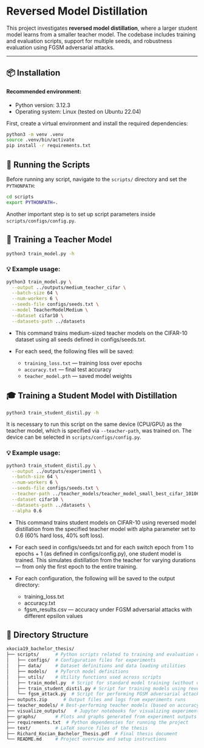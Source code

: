 # Reversed Model Distillation

This project investigates **reversed model distillation**, where a larger student model learns from a smaller teacher model. The codebase includes training and evaluation scripts, support for multiple seeds, and robustness evaluation using FGSM adversarial attacks.

---

## 📦 Installation

#### Recommended environment:
- Python version: 3.12.3 
- Operating system: Linux (tested on Ubuntu 22.04)

First, create a virtual environment and install the required dependencies:

```bash
python3 -m venv .venv
source .venv/bin/activate
pip install -r requirements.txt
```

## 🚀 Running the Scripts

Before running any script, navigate to the `scripts/` directory and set the `PYTHONPATH`:

```bash
cd scripts
export PYTHONPATH=.
```
Another important step is to set up script parameters inside `scripts/configs/config.py`.
## 🧠 Training a Teacher Model
```bash
python3 train_model.py -h
```

### 💡 Example usage:
```bash
python3 train_model.py \
  --output ../outputs/medium_teacher_cifar \
  --batch-size 64 \
  --num-workers 6 \
  --seeds-file configs/seeds.txt \
  --model TeacherModelMedium \
  --dataset cifar10 \
  --datasets-path ../datasets
```
- This command trains medium-sized teacher models on the CIFAR-10 dataset using all seeds defined in configs/seeds.txt.

 - For each seed, the following files will be saved:
   - `training_loss.txt` — training loss over epochs 
   - `accuracy.txt` — final test accuracy 
   - `teacher_model.pth` — saved model weights

## 🎓 Training a Student Model with Distillation
```bash
python3 train_student_distil.py -h
```

It is necessary to run this script on the same device (CPU/GPU) as the teacher model, which is specified via `--teacher-path`, was trained on. The device can be selected in `scripts/configs/config.py`.

### 💡 Example usage:
```bash
python3 train_student_distil.py \
  --output ../outputs/experiment1 \
  --batch-size 64 \
  --num-workers 6 \
  --seeds-file configs/seeds.txt \
  --teacher-path ../teacher_models/teacher_model_small_best_cifar_10106.pth \
  --dataset cifar10 \
  --datasets-path ../datasets \
  --alpha 0.6
```

- This command trains student models on CIFAR-10 using reversed model distillation from the specified teacher model with alpha parameter set to 0.6 (60\% hard loss, 40\% soft loss).

- For each seed in configs/seeds.txt and for each switch epoch from 1 to epochs + 1 (as defined in configs/config.py), one student model is trained. This simulates distillation from the teacher for varying durations — from only the first epoch to the entire training. 
- For each configuration, the following will be saved to the output directory:
  - training_loss.txt 
  - accuracy.txt 
  - fgsm_results.csv — accuracy under FGSM adversarial attacks with different epsilon values

## 📁 Directory Structure
```bash
xkocia19_bachelor_thesis/
├── scripts/      # Python scripts related to training and evaluation of reversed model distillation
│   ├── configs/  # Configuration files for experiments
│   ├── data/     # Dataset definitions and data loading utilities
│   ├── models/   # PyTorch model definitions
│   ├── utils/    # Utility functions used across scripts
│   ├── train_model.py  # Script for standard model training (without distillation)
│   ├── train_student_distil.py # Script for training models using reversed model distillation
│   └── fgsm_attack.py  # Script for performing FGSM adversarial attacks
├── outputs.zip      # Output files and logs from experiments runs
├── teacher_models/ # Best-performing teacher models (based on accuracy, trained on GPU with CUDA 12.8)
├── visualize_outputs/   # Jupyter notebooks for visualizing experiment results
├── graphs/       # Plots and graphs generated from experiment outputs
├── requirements.txt  # Python dependencies for running the project
├── text/         # LaTeX source files of the thesis
├── Richard_Kocian_Bachelor_Thesis.pdf  # Final thesis document
└── README.md     # Project overview and setup instructions
```

